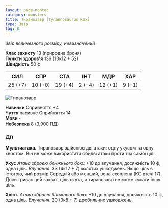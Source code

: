 ```yaml
---
layout: page-nontoc
category: monsters
title: Тиранозавр [Tyrannosaurus Rex]
type: Звір
tag: 8
---
```


_Звір величезного розміру, невизначений_

**Клас захисту** 13 (природна броня)    
**Пункти здоров'я** 136 (13к12 + 52)    
**Швидкість** 50 ф

| СИЛ     | СПР     | СТА     | ІНТ    | МДР     | ХАР    |
| ------- | ------- | ------- | ------ | ------- | ------ |
| 25 (+7) | 10 (+0) | 19 (+4) | 2 (−4) | 12 (+1) | 9 (−1) |

![Тиранозавр](https://www.dndbeyond.com/avatars/thumbnails/16/594/1000/1000/636376369004412963.jpeg)

**Навички** Сприйняття +4    
**Чуття** пасивне Сприйняття 14    
**Мови** -    
**Небезпека** 8 (3,900 ПД)

### Дії
**Мультиатака.** Тиранозавр здійснює дві атаки: одну укусом та одну хвостом. Він не може використати обидві атаки проти тієї самої цілі.    

**Укус** _Атака зброєю ближнього бою:_ +10 до влучання, досяжність 10 ф, одна ціль. _Влучання:_ 33 (4к12 + 7) колотих ушкоджень. Якщо ціль є істотою, чий розмір Середній або менший, вона схоплена (КС втечі 17). Доки триває цей захват, ціль скута, а тиранозавр не може кусати іншу ціль.    

**Хвіст.** _Атака зброєю ближнього бою:_ +10 до влучання, досяжність 10 ф, одна ціль. _Влучання:_ 20 (3к8 + 7) дробильних ушкоджень.

